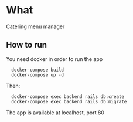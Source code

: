 # What

Catering menu manager

## How to run

You need docker in order to run the app

```
  docker-compose build
  docker-compose up -d
```

Then:

```
  docker-compose exec backend rails db:create
  docker-compose exec backend rails db:migrate
```

The app is available at localhost, port 80

